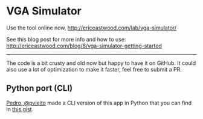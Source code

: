 # VGA Simulator

Use the tool online now, http://ericeastwood.com/lab/vga-simulator/

See this blog post for more info and how to use: http://ericeastwood.com/blog/8/vga-simulator-getting-started

---

The code is a bit crusty and old now but happy to have it on GitHub. It could also use a lot of optimization to make it faster, feel free to submit a PR.


## Python port (CLI)

[Pedro, @pvieito](https://github.com/pvieito) made a CLI version of this app in Python that you can find in [this gist](https://gist.github.com/pvieito/8cdb54a9a03fd36e51c8df6e331a3006).
